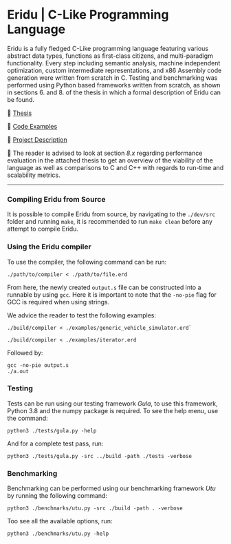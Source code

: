# Eridu | C-Like Programming Language
Eridu is a fully fledged C-Like programming language featuring various abstract data types, functions as first-class citizens, and multi-paradigm functionality. Every step including semantic analysis, machine independent optimization, custom intermediate representations, and x86 Assembly code generation were written from scratch in C. Testing and benchmarking was performed using Python based frameworks written from scratch, as shown in sections 6. and 8. of the thesis in which a formal description of Eridu can be found.

:pushpin: [Thesis](https://github.com/frederikgram/eridu/blob/master/Thesis.pdf)

:pushpin: [Code Examples](https://github.com/frederikgram/eridu/tree/master/examples)

:pushpin: [Project Description](https://github.com/frederikgram/eridu/blob/master/projectdescription.pdf)

:speech_balloon: The reader is advised to look at section _8.x_ regarding performance evaluation in the attached thesis to get an overview of the viability of the language as well as comparisons to C and C++ with regards to run-time and scalability metrics.

---

### Compiling Eridu from Source
It is possible to compile Eridu from source, by navigating to the `./dev/src` folder and running `make`, it is recommended to run `make clean` before any attempt to compile Eridu. 
### Using the Eridu compiler
To use the compiler, the following command can be run:
```
./path/to/compiler < ./path/to/file.erd
```

From here, the newly created `output.s` file can be constructed into a runnable by using `gcc`. Here it is important to note that the `-no-pie` flag for GCC is required when using strings.

We advice the reader to test the following examples:
```
./build/compiler < ./examples/generic_vehicle_simulator.erd`

./build/compiler < ./examples/iterator.erd
```
Followed by:

```
gcc -no-pie output.s
./a.out
```
### Testing
Tests can be run using our testing framework _Gula_, to use this framework, Python 3.8 and the numpy package is required. To see the help menu, use the command:

```
python3 ./tests/gula.py -help
```

And for a complete test pass, run:

```
python3 ./tests/gula.py -src ../build -path ./tests -verbose
```

### Benchmarking
Benchmarking can be performed using our benchmarking framework _Utu_ by running the following command:
```
python3 ./benchmarks/utu.py -src ./build -path . -verbose
```

Too see all the available options, run:

```
python3 ./benchmarks/utu.py -help
```
